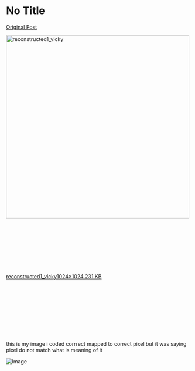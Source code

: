 # No Title

[Original Post](https://discourse.onlinedegree.iitm.ac.in/t/166576/65)

<p><div class="lightbox-wrapper"><a class="lightbox" href="https://europe1.discourse-cdn.com/flex013/uploads/iitm/original/3X/e/e/eee19a4fe14eea89b61cb475fece9268289d70e3.jpeg" data-download-href="/uploads/short-url/y5eZmos40YpbGiOe1mbVqx5M30D.jpeg?dl=1" title="reconstructed1_vicky" rel="noopener nofollow ugc"><img src="https://europe1.discourse-cdn.com/flex013/uploads/iitm/optimized/3X/e/e/eee19a4fe14eea89b61cb475fece9268289d70e3_2_500x500.jpeg" alt="reconstructed1_vicky" data-base62-sha1="y5eZmos40YpbGiOe1mbVqx5M30D" width="500" height="500" srcset="https://europe1.discourse-cdn.com/flex013/uploads/iitm/optimized/3X/e/e/eee19a4fe14eea89b61cb475fece9268289d70e3_2_500x500.jpeg, https://europe1.discourse-cdn.com/flex013/uploads/iitm/optimized/3X/e/e/eee19a4fe14eea89b61cb475fece9268289d70e3_2_750x750.jpeg 1.5x, https://europe1.discourse-cdn.com/flex013/uploads/iitm/optimized/3X/e/e/eee19a4fe14eea89b61cb475fece9268289d70e3_2_1000x1000.jpeg 2x" data-dominant-color="9E8E7F"><div class="meta"><svg class="fa d-icon d-icon-far-image svg-icon" aria-hidden="true"><use href="#far-image"></use></svg><span class="filename">reconstructed1_vicky</span><span class="informations">1024×1024 231 KB</span><svg class="fa d-icon d-icon-discourse-expand svg-icon" aria-hidden="true"><use href="#discourse-expand"></use></svg></div></a></div><br>
this is my image i coded corrrect mapped to correct pixel but it was saying pixel do not match what is meaning of it</p>

![Image](https://europe1.discourse-cdn.com/flex013/uploads/iitm/optimized/3X/e/e/eee19a4fe14eea89b61cb475fece9268289d70e3_2_500x500.jpeg)